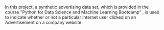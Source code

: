 
In this project, a synthetic advertising data set, which is provided in the  course "Python for Data Science and Machine Learning Bootcamp" , is used to indicate whether or not a particular internet user clicked on an Advertisement on a company website. 
